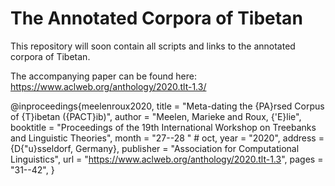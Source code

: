 # The Annotated Corpora of Tibetan
This repository will soon contain all scripts and links to the annotated corpora of Tibetan.

The accompanying paper can be found here: https://www.aclweb.org/anthology/2020.tlt-1.3/

@inproceedings{meelenroux2020,
    title = "Meta-dating the {PA}rsed Corpus of {T}ibetan ({PACT}ib)",
    author = "Meelen, Marieke and Roux, {\'E}lie",
    booktitle = "Proceedings of the 19th International Workshop on Treebanks and Linguistic Theories",
    month = "27--28 " # oct,
    year = "2020",
    address = {D{\"u}sseldorf, Germany},
    publisher = "Association for Computational Linguistics",
    url = "https://www.aclweb.org/anthology/2020.tlt-1.3",
    pages = "31--42",
}
